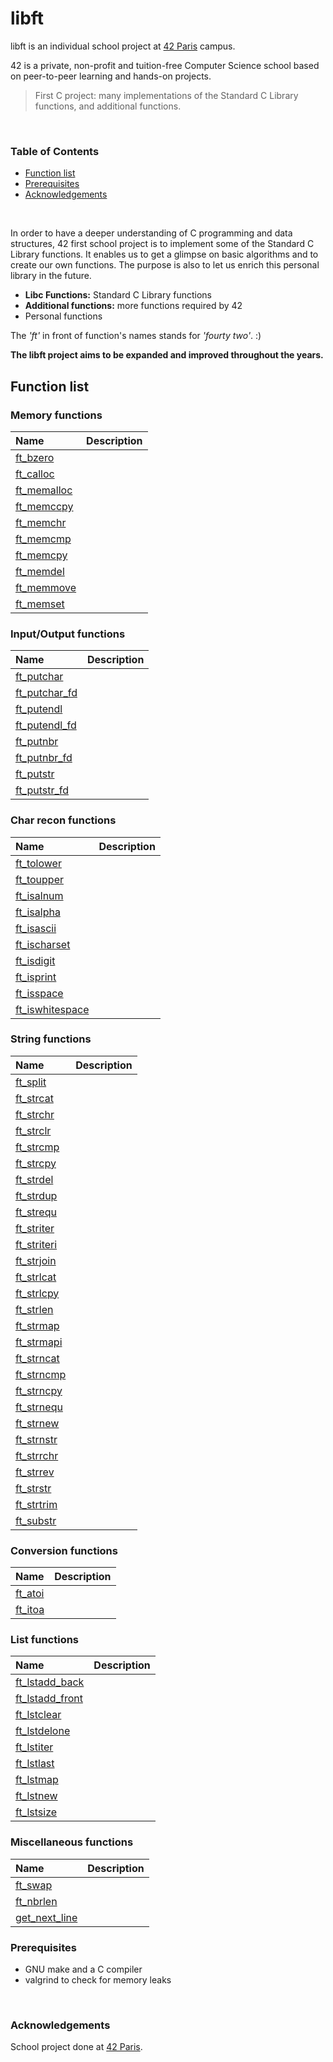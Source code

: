 # libft

libft is an individual school project at [42 Paris](https://www.42.fr) campus.

42 is a private, non-profit and tuition-free Computer Science school based on peer-to-peer learning and hands-on projects.

> First C project: many implementations of the Standard C Library functions, and additional functions.
<br>

### Table of Contents

- [Function list](#function-list)
- [Prerequisites](#prerequisites)
- [Acknowledgements](#acknowledgements)
<br>

In order to have a deeper understanding of C programming and data structures, 42 first school project is to implement some of the Standard C Library functions. It enables us to get a glimpse on basic algorithms and to create our own functions. The purpose is also to let us enrich this personal library in the future.

- **Libc Functions:** Standard C Library functions
- **Additional functions:** more functions required by 42
- Personal functions

The *'ft'* in front of function's names stands for *'fourty two'*. :)

**The libft project aims to be expanded and improved throughout the years.**
<br>

## Function list

### Memory functions

| Name                                |Description                                  |
|:------------------------------------|:--------------------------------------------|
|[ft_bzero](src/ft_bzero.c)           |                                             |
|[ft_calloc](src/ft_calloc.c)         |                                             |
|[ft_memalloc](src/ft_memalloc.c)     |                                             |
|[ft_memccpy](src/ft_memccpy.c)       |                                             |
|[ft_memchr](src/ft_memchr.c)         |                                             |
|[ft_memcmp](src/ft_memcmp.c)         |                                             |
|[ft_memcpy](src/ft_memcpy.c)         |                                             |
|[ft_memdel](src/ft_memdel.c)         |                                             |
|[ft_memmove](src/ft_memmove.c)       |                                             |
|[ft_memset](src/ft_memset.c)         |                                             |

### Input/Output functions

| Name                                |Description                                  |
|:------------------------------------|:--------------------------------------------|
|[ft_putchar](src/ft_putchar.c)       |                                             |
|[ft_putchar_fd](src/ft_putchar_fd.c) |                                             |
|[ft_putendl](src/ft_putendl.c)       |                                             |
|[ft_putendl_fd](src/ft_putendl_fd.c) |                                             |
|[ft_putnbr](src/ft_putnbr.c)         |                                             |
|[ft_putnbr_fd](src/ft_putnbr_fd.c)   |                                             |
|[ft_putstr](src/ft_putstr.c)         |                                             |
|[ft_putstr_fd](src/ft_putstr_fd.c)   |                                             |

### Char recon functions

| Name                                |Description                                  |
|:------------------------------------|:--------------------------------------------|
|[ft_tolower](src/ft_tolower.c)       |                                             |
|[ft_toupper](src/ft_toupper.c)       |                                             |
|[ft_isalnum](src/ft_isalnum.c)       |                                             |
|[ft_isalpha](src/ft_isalpha.c)       |                                             |
|[ft_isascii](src/ft_isascii.c)       |                                             |
|[ft_ischarset](src/ft_ischarset.c)   |                                             |
|[ft_isdigit](src/ft_isdigit.c)       |                                             |
|[ft_isprint](src/ft_isprint.c)       |                                             |
|[ft_isspace](src/ft_isspace.c)       |                                             |
|[ft_iswhitespace](src/ft_iswhitespace.c)|                                          |

### String functions

| Name                                |Description                                  |
|:------------------------------------|:--------------------------------------------|
|[ft_split](src/ft_split.c)           |                                             |
|[ft_strcat](src/ft_strcat.c)         |                                             |
|[ft_strchr](src/ft_strchr.c)         |                                             |
|[ft_strclr](src/ft_strclr.c)         |                                             |
|[ft_strcmp](src/ft_strcmp.c)         |                                             |
|[ft_strcpy](src/ft_strcpy.c)         |                                             |
|[ft_strdel](src/ft_strdel.c)         |                                             |
|[ft_strdup](src/ft_strdup.c)         |                                             |
|[ft_strequ](src/ft_strequ.c)         |                                             |
|[ft_striter](src/ft_striter.c)       |                                             |
|[ft_striteri](src/ft_striteri.c)     |                                             |
|[ft_strjoin](src/ft_strjoin.c)       |                                             |
|[ft_strlcat](src/ft_strlcat.c)       |                                             |
|[ft_strlcpy](src/ft_strlcpy.c)       |                                             |
|[ft_strlen](src/ft_strlen.c)         |                                             |
|[ft_strmap](src/ft_strmap.c)         |                                             |
|[ft_strmapi](src/ft_strmapi.c)       |                                             |
|[ft_strncat](src/ft_strncat.c)       |                                             |
|[ft_strncmp](src/ft_strncmp.c)       |                                             |
|[ft_strncpy](src/ft_strncpy.c)       |                                             |
|[ft_strnequ](src/ft_strnequ.c)       |                                             |
|[ft_strnew](src/ft_strnew.c)         |                                             |
|[ft_strnstr](src/ft_strnstr.c)       |                                             |
|[ft_strrchr](src/ft_strrchr.c)       |                                             |
|[ft_strrev](src/ft_strrev.c)         |                                             |
|[ft_strstr](src/ft_strstr.c)         |                                             |
|[ft_strtrim](src/ft_strtrim.c)       |                                             |
|[ft_substr](src/ft_substr.c)         |                                             |

### Conversion functions

| Name                                |Description                                  |
|:------------------------------------|:--------------------------------------------|
|[ft_atoi](src/ft_atoi.c)             |                                             |
|[ft_itoa](src/ft_itoa.c)             |                                             |

### List functions

| Name                                |Description                                  |
|:------------------------------------|:--------------------------------------------|
|[ft_lstadd_back](src/ft_lstadd_back.c) |                                         |
|[ft_lstadd_front](src/ft_lstadd_front.c) |                                         |
|[ft_lstclear](src/ft_lstclear.c)     |                                             |
|[ft_lstdelone](src/ft_lstdelone.c)   |                                             |
|[ft_lstiter](src/ft_lstiter.c)       |                                             |
|[ft_lstlast](src/ft_lstlast.c)       |                                             |
|[ft_lstmap](src/ft_lstmap.c)         |                                             |
|[ft_lstnew](src/ft_lstnew.c)         |                                             |
|[ft_lstsize](src/ft_lstsize.c)       |                                             |

### Miscellaneous functions

| Name                                |Description                                  |
|:------------------------------------|:--------------------------------------------|
|[ft_swap](src/ft_swap.c)             |                                             |
|[ft_nbrlen](src/ft_nbrlen.c)         |                                             |
|[get_next_line](src/get_next_line.c) |                                             |

### Prerequisites

* GNU make and a C compiler
* valgrind to check for memory leaks
<br>

### Acknowledgements

School project done at [42 Paris](https://www.42.fr).
